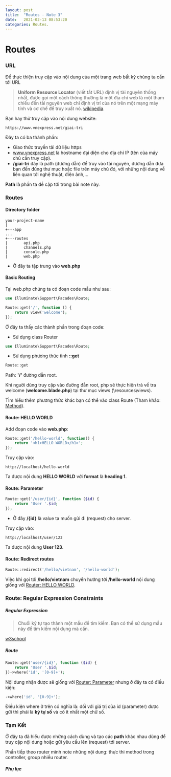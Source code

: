```yaml
---
layout: post
title:  "Routes - Note 3"
date:   2021-02-13 08:53:20
categories: Routes.
---
```


# Routes

### URL

Để thực thiện truy cập vào nội dung của một trang web bất kỳ chúng ta cần tới URL 

> **Uniform Resource Locator** (viết tắt URL) định vị tài nguyên thống nhất, được gọi một cách thông thường là một địa chỉ web là một tham chiếu đến tài nguyên web chỉ định vị trí của nó trên một mạng máy tính và cơ chế để truy xuất nó. [wikipedia](https://vi.wikipedia.org/wiki/URL).

Bạn hay thử truy cập vào nội dung website:

```http
https://www.vnexpress.net/giai-tri
```

Đây ta có ba thành phần:

- Giao thức truyền tải dữ liệu https
- www.vnexpress.net là hostname đại diện cho địa chỉ IP (tên của máy chủ cần truy cập).
- **/giai-tri** đây là path (đường dẫn) để truy vào tài nguyên, đường dẫn đưa bạn đến đúng thư mục hoặc file trên máy chủ đó, với những nội dung về liên quan tới nghệ thuật, điện ảnh,...

**Path** là phần ta đề cập tới trong bài note này.

### Routes

#### Directory folder

```shell
your-project-name
|
+---app
...
+---routes
|       api.php
|       channels.php
|       console.php
|       web.php
```

- Ở đây ta tập trung vào **web.php**

#### Basic Routing

Tại web.php chúng ta có đoạn code mẫu như sau:

```php
use Illuminate\Support\Facades\Route;

Route::get('/', function () {
    return view('welcome');
});
```

Ở đây ta thấy các thành phần trong đoạn code:

- Sử dụng class Router

```php
use Illuminate\Support\Facades\Route;
```

- Sử dụng phương thức tỉnh **::get**


```php
Route::get
```

Path: **'/'** đường dẫn root.

Khi người dùng truy cập vào đường đẫn root, php sẽ thực hiện trả về tra welcome (**welcome.blade.php**) tại thư mục views (\resources\views).

TÌm hiểu thêm phương thức khác bạn có thể vào class Route (Tham khảo: [Method](https://laravel.com/docs/8.x/routing#available-router-methods)).

#### Route: HELLO WORLD

Add đoạn code vào **web.php**:

```php
Route::get('/hello-world', function() {
    return '<h1>HELLO WORLD</h1>';
}); 
```

Truy cập vào:

```http
http://localhost/hello-world
```

Ta được nội dung **HELLO WORLD** với **format** là **heading 1**.

#### Route: Parameter

```php
Route::get('/user/{id}', function ($id) {
    return 'User '.$id;
});
```

- Ở đây **/{id}** là value ta muốn gửi đi (request) cho server.

Truy cập vào:

```http
http://localhost/user/123
```

Ta được nội dung **User 123**.

#### Route: Redirect routes

```php
Route::redirect('/hello/vietnam', '/hello-world');
```

Việc khi gọi tới **/hello/vietnam** chuyển hướng tới **/hello-world** nội dung giống với [Router: HELLO WORLD](#route-hello-world).

### Route: Regular Expression Constraints

##### Regular Expression

> Chuổi ký tự tạo thành một mẫu để tìm kiếm. Bạn có thể sử dụng mẫu này để tìm kiếm nội dụng mà cần.

[w3school](https://www.w3schools.com/php/php_regex.asp)

##### Route

```php
Route::get('user/{id}', function ($id) {
    return 'User '.$id;
})->where('id', '[0-9]+');
```

Nội dung nhận được sẽ giống với [Router: Parameter](#route-parameter) nhưng ở đây ta có điều kiện:

```php
->where('id', '[0-9]+');
```

Điều kiện where ở trên có nghĩa là: đối với giá trị của id (parameter) được gửi thì phải là **ký tự số** và có ít nhất một chữ số. 

### Tạm Kết

Ở đây ta đã hiểu được những cách dùng và tạo các **path** khác nhau dùng để truy cập nội dung hoặc gửi yêu cầu lên (request) tới server.

Phần tiếp theo router mình note những nội dung: thực thi method trong controller, group nhiều router.



##### Phụ lục

[wiki.matbao]: https://wiki.matbao.net/url-la-gi-friendly-url-la-gi-huong-dan-toi-uu-url-cho-seo/	"matbao"
[URL]: https://vi.wikipedia.org/wiki/URL	"URL"

